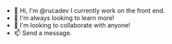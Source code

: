 - 👋 Hi, I'm @rucadev
I currently work on the front end.
- 🌱 I'm always looking to learn more!
- 💞️ I'm looking to collaborate with anyone!
- 📫 Send a message.

<!---
rucadev/rucadev is a ✨ special ✨ repository because its `README.md` (this file) appears on your GitHub profile.
You can click the Preview link to take a look at your changes.
--->

